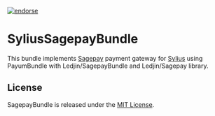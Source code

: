 [![endorse](https://api.coderwall.com/a2xchip/endorsecount.png)](https://coderwall.com/a2xchip)

# SyliusSagepayBundle

This bundle implements [Sagepay](http://www.sagepay.com/) payment gateway for [Sylius](http://payum.org)
using PayumBundle with Ledjin/SagepayBundle and Ledjin/Sagepay library.

## License

SagepayBundle is released under the [MIT License](LICENSE).
